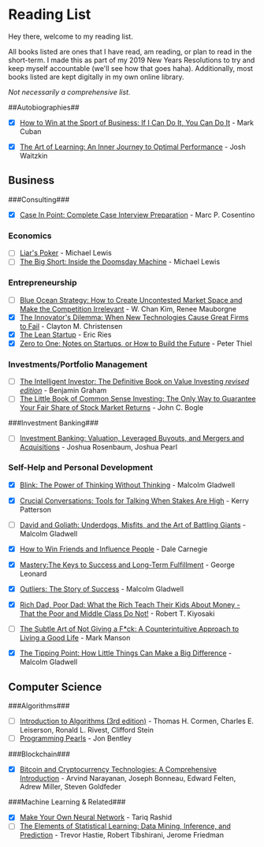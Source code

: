 # Reading List #
Hey there, welcome to my reading list.

All books listed are ones that I have read, am reading, or plan to read in the short-term. I made this as part of my 2019 New Years Resolutions to try and keep myself accountable (we'll see how that goes haha). Additionally, most books listed are kept digitally in my own online library.

_Not necessarily a comprehensive list._


##Autobiographies##

- [x] [How to Win at the Sport of Business: If I Can Do It, You Can Do It](https://www.amazon.com/How-Win-Sport-Business-Can-ebook/dp/B006AX6ONI) - Mark Cuban
- [x] [The Art of Learning: An Inner Journey to Optimal Performance](https://www.amazon.com/Art-Learning-Journey-Optimal-Performance/dp/0743277465) - Josh Waitzkin


## Business ##


###Consulting###
- [x] [Case In Point: Complete Case Interview Preparation](https://www.amazon.com/Case-Point-Complete-Interview-Preparation/dp/0971015880) - Marc P. Cosentino

### Economics ###
- [ ] [Liar's Poker](https://www.amazon.com/Liars-Poker-Norton-Paperback-Michael/dp/039333869X) - Michael Lewis
- [ ] [The Big Short: Inside the Doomsday Machine](https://www.amazon.com/Big-Short-Inside-Doomsday-Machine/dp/0393338827) - Michael Lewis

### Entrepreneurship ###
- [ ] [Blue Ocean Strategy: How to Create Uncontested Market Space and Make the Competition Irrelevant](https://www.amazon.com/Blue-Ocean-Strategy-Uncontested-Competition/dp/1591396190) - W. Chan Kim, Renee Mauborgne
- [x] [The Innovator's Dilemma: When New Technologies Cause Great Firms to Fail](https://www.amazon.com/Innovators-Dilemma-Technologies-Cause-Great/dp/1565114159) - Clayton M. Christensen
- [x] [The Lean Startup](https://www.amazon.com/Lean-Startup-Entrepreneurs-Continuous-Innovation/dp/0307887898) - Eric Ries
- [x] [Zero to One: Notes on Startups, or How to Build the Future](https://www.amazon.com/Zero-One-Notes-Startups-Future/dp/0804139296) - Peter Thiel

### Investments/Portfolio Management ###

- [ ] [The Intelligent Investor: The Definitive Book on Value Investing _revised edition_](https://www.amazon.com/Intelligent-Investor-Definitive-Investing-Essentials/dp/0060555661) - Benjamin Graham
- [ ] [The Little Book of Common Sense Investing: The Only Way to Guarantee Your Fair Share of Stock Market Returns](https://www.amazon.com/Little-Book-Common-Sense-Investing/dp/0470102101) - John C. Bogle

###Investment Banking###
- [ ] [Investment Banking: Valuation, Leveraged Buyouts, and Mergers and Acquisitions](https://www.amazon.com/Investment-Banking-Valuation-Leveraged-Acquisitions/dp/1118656210) - Joshua Rosenbaum, Joshua Pearl

### Self-Help and Personal Development ###
- [x] [Blink: The Power of Thinking Without Thinking](https://www.amazon.com/Blink-Power-Thinking-Without/dp/0316010669) - Malcolm Gladwell
- [x] [Crucial Conversations: Tools for Talking When Stakes Are High](https://www.amazon.com/Crucial-Conversations-Talking-Stakes-Second/dp/1469266822) - Kerry Patterson
- [ ] [David and Goliath: Underdogs, Misfits, and the Art of Battling Giants](https://www.amazon.com/David-Goliath-Underdogs-Misfits-Battling/dp/0316204374) - Malcolm Gladwell
- [x] [How to Win Friends and Influence People](https://www.amazon.com/How-Win-Friends-Influence-People/dp/0671027034) - Dale Carnegie
- [x] [Mastery:The Keys to Success and Long-Term Fulfillment](https://www.amazon.com/Mastery-Keys-Success-Long-Term-Fulfillment/dp/0452267560) - George Leonard
- [x] [Outliers: The Story of Success](https://www.amazon.com/Outliers-Story-Success-Malcolm-Gladwell/dp/0316017930) - Malcolm Gladwell
- [x] [Rich Dad, Poor Dad: What the Rich Teach Their Kids About Money - That the Poor and Middle Class Do Not!](https://www.amazon.com/Rich-Dad-Poor-Teach-Middle/dp/1543626610) - Robert T. Kiyosaki
- [ ] [The Subtle Art of Not Giving a F*ck: A Counterintuitive Approach to Living a Good Life](https://www.amazon.com/Subtle-Art-Not-Giving-Counterintuitive-ebook/dp/B019MMUA8S) - Mark Manson
- [x] [The Tipping Point: How Little Things Can Make a Big Difference](https://www.amazon.com/Tipping-Point-Little-Things-Difference/dp/0316346624) - Malcolm Gladwell


## Computer Science ##

###Algorithms###
- [ ] [Introduction to Algorithms (3rd edition)](https://www.amazon.com/Introduction-Algorithms-3rd-MIT-Press/dp/0262033844) - Thomas H. Cormen, Charles E. Leiserson, Ronald L. Rivest, Clifford Stein
- [ ] [Programming Pearls](https://www.amazon.com/Programming-Pearls-2nd-Jon-Bentley/dp/0201657880) - Jon Bentley

###Blockchain###
- [x] [Bitcoin and Cryptocurrency Technologies: A Comprehensive Introduction](https://www.amazon.com/Bitcoin-Cryptocurrency-Technologies-Comprehensive-Introduction/dp/0691171696) - Arvind Narayanan, Joseph Bonneau, Edward Felten, Adrew Miller, Steven Goldfeder

###Machine Learning & Related###
- [x] [Make Your Own Neural Network](https://www.amazon.com/Make-Your-Own-Neural-Network-ebook/dp/B01EER4Z4G) - Tariq Rashid
- [ ] [The Elements of Statistical Learning: Data Mining, Inference, and Prediction](https://www.amazon.com/Elements-Statistical-Learning-Springer-Statistics-ebook/dp/B00475AS2E/) - Trevor Hastie, Robert Tibshirani, Jerome Friedman
